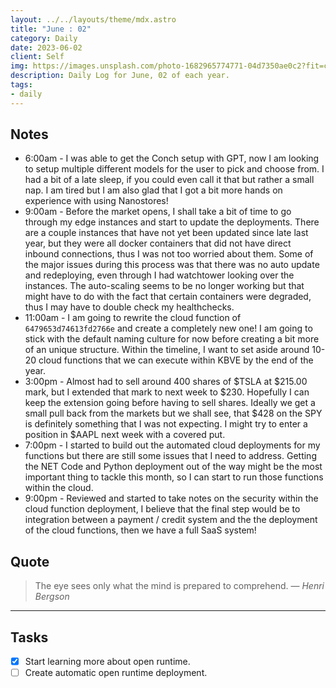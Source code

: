 ```yaml
---
layout: ../../layouts/theme/mdx.astro
title: "June : 02"
category: Daily
date: 2023-06-02
client: Self
img: https://images.unsplash.com/photo-1682965774771-04d7350ae0c2?fit=crop&q=85&w=1400&h=700
description: Daily Log for June, 02 of each year.
tags:
- daily
---
```


## Notes

- 6:00am - I was able to get the Conch setup with GPT, now I am looking to setup multiple different models for the user to pick and choose from. I had a bit of a late sleep, if you could even call it that but rather a small nap. I am tired but I am also glad that I got a bit more hands on experience with using Nanostores!
- 9:00am - Before the market opens, I shall take a bit of time to go through my edge instances and start to update the deployments. There are a couple instances that have not yet been updated since late last year, but they were all docker containers that did not have direct inbound connections, thus I was not too worried about them. Some of the major issues during this process was that there was no auto update and redeploying, even through I had watchtower looking over the instances. The auto-scaling seems to be no longer working but that might have to do with the fact that certain containers were degraded, thus I may have to double check my healthchecks.
- 11:00am - I am going to rewrite the cloud function of `6479653d74613fd2766e` and create a completely new one! I am going to stick with the default naming culture for now before creating a bit more of an unique structure. Within the timeline, I want to set aside around 10-20 cloud functions that we can execute within KBVE by the end of the year. 
- 3:00pm - Almost had to sell around 400 shares of $TSLA at $215.00 mark, but I extended that mark to next week to $230. Hopefully I can keep the extension going before having to sell shares. Ideally we get a small pull back from the markets but we shall see, that $428 on the SPY is definitely something that I was not expecting. I might try to enter a position in $AAPL next week with a covered put.
- 7:00pm - I started to build out the automated cloud deployments for my functions but there are still some issues that I need to address. Getting the NET Code and Python deployment out of the way might be the most important thing to tackle this month, so I can start to run those functions within the cloud.
- 9:00pm - Reviewed and started to take notes on the security within the cloud function deployment, I believe that the final step would be to integration between a payment / credit system and the the deployment of the cloud functions, then we have a full SaaS system!  

## Quote

> The eye sees only what the mind is prepared to comprehend.
> — <cite>Henri Bergson</cite>

---

## Tasks

- [x] Start learning more about open runtime.
- [ ] Create automatic open runtime deployment.